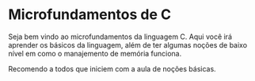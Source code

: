 # Microfundamentos de C

Seja bem vindo ao microfundamentos da linguagem C. Aqui você irá aprender os básicos da linguagem, além de ter algumas noções de baixo nível em como o manajemento de memória funciona.

Recomendo a todos que iniciem com a aula de noções básicas.

